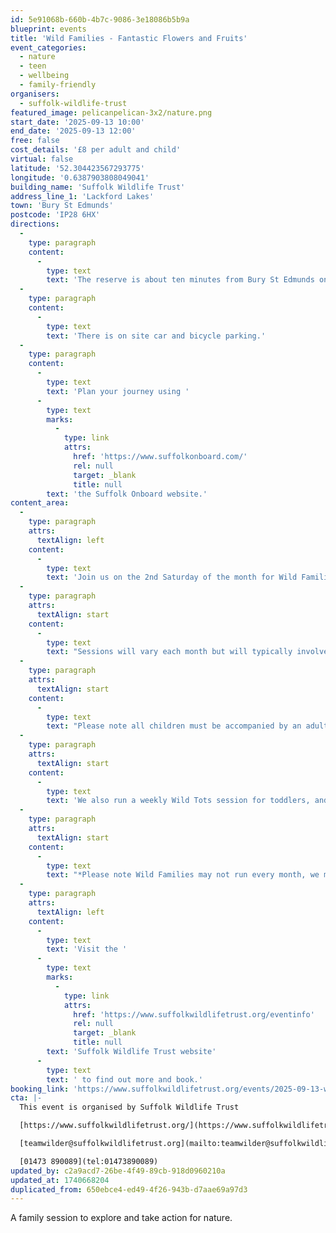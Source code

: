 ```yaml
---
id: 5e91068b-660b-4b7c-9086-3e18086b5b9a
blueprint: events
title: 'Wild Families - Fantastic Flowers and Fruits'
event_categories:
  - nature
  - teen
  - wellbeing
  - family-friendly
organisers:
  - suffolk-wildlife-trust
featured_image: pelicanpelican-3x2/nature.png
start_date: '2025-09-13 10:00'
end_date: '2025-09-13 12:00'
free: false
cost_details: '£8 per adult and child'
virtual: false
latitude: '52.304423567293775'
longitude: '0.6387903808049041'
building_name: 'Suffolk Wildlife Trust'
address_line_1: 'Lackford Lakes'
town: 'Bury St Edmunds'
postcode: 'IP28 6HX'
directions:
  -
    type: paragraph
    content:
      -
        type: text
        text: 'The reserve is about ten minutes from Bury St Edmunds on the A1101, Bury to Mildenhall Road.'
  -
    type: paragraph
    content:
      -
        type: text
        text: 'There is on site car and bicycle parking.'
  -
    type: paragraph
    content:
      -
        type: text
        text: 'Plan your journey using '
      -
        type: text
        marks:
          -
            type: link
            attrs:
              href: 'https://www.suffolkonboard.com/'
              rel: null
              target: _blank
              title: null
        text: 'the Suffolk Onboard website.'
content_area:
  -
    type: paragraph
    attrs:
      textAlign: left
    content:
      -
        type: text
        text: 'Join us on the 2nd Saturday of the month for Wild Families!* A session for exploring the reserve, learning about wildlife, and taking action for nature. Guided by our Engagement Officer.'
  -
    type: paragraph
    attrs:
      textAlign: start
    content:
      -
        type: text
        text: "Sessions will vary each month but will typically involve a wildlife activity and a craft. This month's theme: Beautiful butterflies! Learn how to identify the most common species of these stunning insects and find out how to help them at home.\_"
  -
    type: paragraph
    attrs:
      textAlign: start
    content:
      -
        type: text
        text: "Please note all children must be accompanied by an adult. This event is aimed at families with children aged 5+, however,\_younger siblings are welcome to attend when accompanying an older sibling\_and you can book their ticket at a discounted rate."
  -
    type: paragraph
    attrs:
      textAlign: start
    content:
      -
        type: text
        text: 'We also run a weekly Wild Tots session for toddlers, and monthly session Young Naturalists for unaccompanied 11-16 year olds.'
  -
    type: paragraph
    attrs:
      textAlign: start
    content:
      -
        type: text
        text: "*Please note Wild Families may not run every month, we may instead have a big event on or a one-off pause. Please check our events pages for the most up-to-date information.\_"
  -
    type: paragraph
    attrs:
      textAlign: left
    content:
      -
        type: text
        text: 'Visit the '
      -
        type: text
        marks:
          -
            type: link
            attrs:
              href: 'https://www.suffolkwildlifetrust.org/eventinfo'
              rel: null
              target: _blank
              title: null
        text: 'Suffolk Wildlife Trust website'
      -
        type: text
        text: ' to find out more and book.'
booking_link: 'https://www.suffolkwildlifetrust.org/events/2025-09-13-wild-families-fantastic-flowers-and-fruits'
cta: |-
  This event is organised by Suffolk Wildlife Trust

  [https://www.suffolkwildlifetrust.org/](https://www.suffolkwildlifetrust.org/)

  [teamwilder@suffolkwildlifetrust.org](mailto:teamwilder@suffolkwildlifetrust.org)

  [01473 890089](tel:01473890089)
updated_by: c2a9acd7-26be-4f49-89cb-918d0960210a
updated_at: 1740668204
duplicated_from: 650ebce4-ed49-4f26-943b-d7aae69a97d3
---
```

A family session to explore and take action for nature.